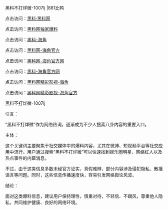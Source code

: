 黑料不打烊微-1007lj |881比鸭

点击访问：<a href="https://heiliaolvzlu3.pages.dev">黑料·黑料网</a>

点击访问：<a href="https://heiliaoyvnrda.pages.dev">黑料网独家爆料</a>

点击访问：<a href="https://heiliaoryrhyu.pages.dev">黑料-海角</a>

点击访问：<a href="https://heiliao3gvg9x.pages.dev">黑料网-海角官方</a>

点击访问：<a href="https://heiliaox6jgh3.pages.dev">黑料网-海角官方网</a>

点击访问：<a href="https://heiliao9wsbg3.pages.dev">黑料-海角官方网</a>

点击访问：<a href="https://heiliaokof3cy.pages.dev">黑料网精彩影视-海角</a>

点击访问：<a href="https://heiliaoubleqx.pages.dev">黑料网精彩影视-海角官方</a>

黑料不打烊微-1007lj

引言：

“黑料不打烊微”作为网络热词，逐渐成为不少人搜索八卦内容的重要入口。

主体：

这个关键词主要聚焦于社交媒体中的爆料内容，尤其在微博、短视频平台等社交应用中流行。用户通过搜索“黑料不打烊微”可以快速找到娱乐圈明星、网络红人以及热点事件的内幕消息。

不过，由于这类信息多数未经官方证实，真假难辨，部分内容涉及侵犯隐私、散播谣言等问题。同时，这些信息传播速度快，容易引发网络舆论风波。

结论：

面对这类爆料信息，建议用户保持理性，慎重对待，不轻信、不跟风，尊重他人隐私，共同维护健康、良好的网络环境。
